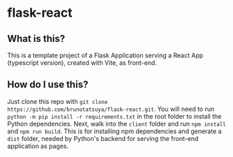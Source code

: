 # flask-react

## What is this?

This is a template project of a Flask Application serving a React App (typescript version), created with Vite, as front-end.

## How do I use this?

Just clone this repo with `git clone https://github.com/brunotatsuya/flask-react.git`. You will need to run `python -m pip install -r requirements.txt` in the root folder to install the Python dependencies. Next, walk into the `client` folder and run `npm install` and `npm run build`. This is for installing npm dependencies and generate a `dist` folder, needed by Python's backend for serving the front-end application as pages.
